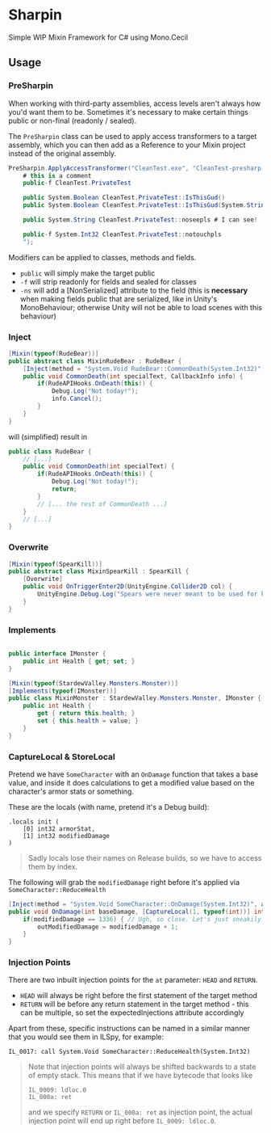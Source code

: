 # Sharpin
Simple WIP Mixin Framework for C# using Mono.Cecil

## Usage

### PreSharpin

When working with third-party assemblies, access levels aren't always how you'd want them to be. Sometimes it's necessary to make certain things public or non-final (readonly / sealed).

The `PreSharpin` class can be used to apply access transformers to a target assembly, which you can then add as a Reference to your Mixin project instead of the original assembly.

```csharp
PreSharpin.ApplyAccessTransformer("CleanTest.exe", "CleanTest-presharp.exe", @"
    # this is a comment
    public-f CleanTest.PrivateTest

    public System.Boolean CleanTest.PrivateTest::IsThisGud()
    public System.Boolean CleanTest.PrivateTest::IsThisGud(System.String)

    public System.String CleanTest.PrivateTest::noseepls # I can see!

    public-f System.Int32 CleanTest.PrivateTest::notouchpls
    ");
```

Modifiers can be applied to classes, methods and fields.

- `public` will simply make the target public
- `-f` will strip readonly for fields and sealed for classes
- `-ns` will add a [NonSerialized] attribute to the field (this is **necessary** when making fields public that are serialized, like in Unity's MonoBehaviour; otherwise Unity will not be able to load scenes with this behaviour)

### Inject

```csharp
[Mixin(typeof(RudeBear))]
public abstract class MixinRudeBear : RudeBear {
    [Inject(method = "System.Void RudeBear::CommonDeath(System.Int32)", at = "HEAD", cancellable = true)]
    public void CommonDeath(int specialText, CallbackInfo info) {
        if(RudeAPIHooks.OnDeath(this)) {
            Debug.Log("Not today!");
            info.Cancel();
        }
    }
}
```

will (simplified) result in

```csharp
public class RudeBear {
    // [...]
    public void CommonDeath(int specialText) {
        if(RudeAPIHooks.OnDeath(this)) {
            Debug.Log("Not today!");
            return;
        }
        // [... the rest of CommonDeath ...]
    }
    // [...]
}
```

### Overwrite

```csharp
[Mixin(typeof(SpearKill))]
public abstract class MixinSpearKill : SpearKill {
    [Overwrite]
    public void OnTriggerEnter2D(UnityEngine.Collider2D col) {
        UnityEngine.Debug.Log("Spears were never meant to be used for killing.");
    }
}
```

### Implements

```csharp

public interface IMonster {
    public int Health { get; set; }
}

[Mixin(typeof(StardewValley.Monsters.Monster))]
[Implements(typeof(IMonster))]
public class MixinMonster : StardewValley.Monsters.Monster, IMonster {
    public int Health {
        get { return this.health; }
        set { this.health = value; }
    }
}
```

### CaptureLocal & StoreLocal

Pretend we have `SomeCharacter` with an `OnDamage` function that takes a base value, and inside it does calculations to get a modified value based on the character's armor stats or something.

These are the locals (with name, pretend it's a Debug build):
```
.locals init (
    [0] int32 armorStat,
    [1] int32 modifiedDamage
)
```

> Sadly locals lose their names on Release builds, so we have to access them by index.

The following will grab the `modifiedDamage` right before it's applied via `SomeCharacter::ReduceHealth`

```csharp
[Inject(method = "System.Void SomeCharacter::OnDamage(System.Int32)", at = "IL_0017: call System.Void SomeCharacter::ReduceHealth(System.Int32)")]
public void OnDamage(int baseDamage, [CaptureLocal(1, typeof(int))] int modifiedDamage, [StoreLocal(1, typeof(int))] out int outModifiedDamage) {
    if(modifiedDamage == 1336) { // Ugh, so close. Let's just sneakily add one to make it happen.
        outModifiedDamage = modifiedDamage + 1;
    }
}
```

### Injection Points

There are two inbuilt injection points for the `at` parameter: `HEAD` and `RETURN`.

- `HEAD` will always be right before the first statement of the target method
- `RETURN` will be before any return statement in the target method - this can be multiple, so set the expectedInjections attribute accordingly

Apart from these, specific instructions can be named in a similar manner that you would see them in ILSpy, for example:

`IL_0017: call System.Void SomeCharacter::ReduceHealth(System.Int32)`

> Note that injection points will always be shifted backwards to a state of empty stack. This means that if we have bytecode that looks like
> ```
> IL_0009: ldloc.0
> IL_000a: ret
> ```
> and we specify `RETURN` or `IL_000a: ret` as injection point, the actual injection point will end up right before `IL_0009: ldloc.0`.